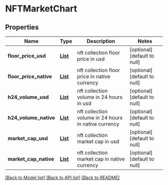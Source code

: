 # NFTMarketChart
## Properties

| Name | Type | Description | Notes |
|------------ | ------------- | ------------- | -------------|
| **floor\_price\_usd** | [**List**](array.md) | nft collection floor price in usd | [optional] [default to null] |
| **floor\_price\_native** | [**List**](array.md) | nft collection floor price in native currency | [optional] [default to null] |
| **h24\_volume\_usd** | [**List**](array.md) | nft collection volume in 24 hours in usd | [optional] [default to null] |
| **h24\_volume\_native** | [**List**](array.md) | nft collection volume in 24 hours in native currency | [optional] [default to null] |
| **market\_cap\_usd** | [**List**](array.md) | nft collection market cap in usd | [optional] [default to null] |
| **market\_cap\_native** | [**List**](array.md) | nft collection market cap in native currency | [optional] [default to null] |

[[Back to Model list]](../README.md#documentation-for-models) [[Back to API list]](../README.md#documentation-for-api-endpoints) [[Back to README]](../README.md)

